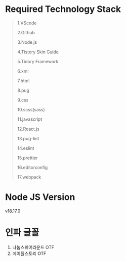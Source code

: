 # Required Technology Stack

> 1.VScode
>
> 2.Github
>
> 3.Node.js
>
> 4.Tistory Skin Guide
>
> 5.Tidory Framework
>
> 6.xml
>
> 7.html
>
> 8.pug
>
> 9.css
>
> 10.scss(sass)
>
> 11.javascript
>
> 12.React.js
>
> 13.pug-lint
>
> 14.eslint
>
> 15.prettier
>
> 16.editorconfig
>
> 17.webpack

# Node JS Version

v18.17.0

# 인파 글꼴

1. 나눔스퀘어라운드 OTF
2. 메이플스토리 OTF
